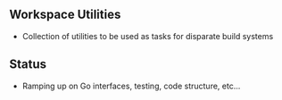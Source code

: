 Workspace Utilities
---
* Collection of utilities to be used as tasks for disparate build systems  

Status
---
* Ramping up on Go interfaces, testing, code structure, etc...  
